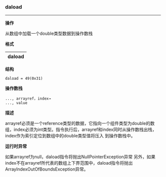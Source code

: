 ### daload

----

**操作**

从数组中加载一个double类型数据到操作数栈

**格式**

|daload|
|--------:|

**结构**
```
daload = 49(0x31)
```

**操作数栈**
```
..., arrayref，index→
..., value
```

**描述**

arrayref必须是一个reference类型的数据，它指向一个组件类型为double的数组，index必须为int类型。指令执行后，arrayref和index同时从操作数栈出栈，index作为索引定位到数组中的double类型值将压入
到操作数栈中。

**运行时异常**

如果arrayref为null，daload指令将抛出NullPointerException异常
另外，如果index不在arrayref所代表的数组上下界范围中，daload指令将抛出ArrayIndexOutOfBoundsException异常。
